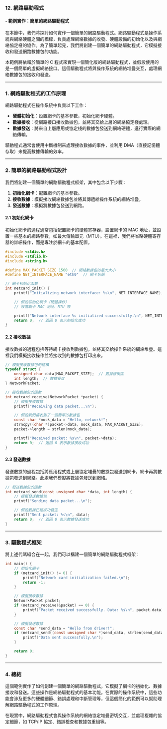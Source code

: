 ### 12. **網路驅動程式**
#### - 範例實作：簡單的網路驅動程式

在本節中，我們將探討如何實作一個簡單的網路驅動程式。網路驅動程式是操作系統與網絡硬體之間的橋樑，負責處理網絡數據的收發、硬體設備的初始化以及與網絡協定棧的協作。為了簡單起見，我們將創建一個簡單的網路驅動程式，它模擬接收和發送網路數據包的功能。

本範例將依賴於簡單的 C 程式來實現一個簡化版的網路驅動程式，並假設使用的是一個簡單的虛擬網絡接口。這個驅動程式將與操作系統的網絡堆疊交互，處理網絡數據包的接收和發送。

---

### 1. **網路驅動程式的工作原理**

網路驅動程式在操作系統中負責以下工作：
- **硬體初始化**：設置網卡的基本參數，初始化網卡硬體。
- **數據接收**：從網路接口接收數據包，並將其交給上層的網絡協定棧處理。
- **數據發送**：將來自上層應用或協定棧的數據包發送到網絡硬體，進行實際的網絡傳輸。

驅動程式通常會使用中斷機制來處理接收數據的事件，並利用 DMA（直接記憶體存取）來提高數據傳輸的效率。

---

### 2. **簡單的網路驅動程式設計**

我們將創建一個簡單的網路驅動程式框架，其中包含以下步驟：

1. **初始化網卡**：配置網卡的基本參數。
2. **接收數據**：模擬接收網絡數據包並將其傳遞給操作系統的網絡堆疊。
3. **發送數據**：模擬將數據包發送到網路。

#### 2.1 **初始化網卡**

初始化網卡的過程通常包括配置網卡的硬體寄存器，設置網卡的 MAC 地址，並設置一些基本的網路參數，如最大傳輸單元（MTU）。在這裡，我們將省略硬體寄存器的詳細操作，而是專注於網卡的基本配置。

```c
#include <stdio.h>
#include <stdlib.h>
#include <string.h>

#define MAX_PACKET_SIZE 1500  // 網絡數據包的最大大小
#define NET_INTERFACE_NAME "eth0"  // 網卡名稱

// 網卡初始化函數
int netcard_init() {
    printf("Initializing network interface: %s\n", NET_INTERFACE_NAME);

    // 假設初始化網卡（硬體操作）
    // 設置網卡 MAC 地址、MTU 等

    printf("Network interface %s initialized successfully.\n", NET_INTERFACE_NAME);
    return 0;  // 返回 0 表示初始化成功
}
```

#### 2.2 **接收數據**

接收數據的過程包括等待網卡接收到數據包，並將其交給操作系統的網絡堆疊。這裡我們模擬接收操作並將接收到的數據包打印出來。

```c
// 模擬接收數據包的結構
typedef struct {
    unsigned char data[MAX_PACKET_SIZE];  // 數據緩衝區
    int length;  // 數據長度
} NetworkPacket;

// 接收數據包的函數
int netcard_receive(NetworkPacket *packet) {
    // 模擬接收數據
    printf("Receiving data packet...\n");

    // 假設我們接收到了一個簡單的數據包
    const char *mock_data = "Hello, network!";
    strncpy((char *)packet->data, mock_data, MAX_PACKET_SIZE);
    packet->length = strlen(mock_data);

    printf("Received packet: %s\n", packet->data);
    return 0;  // 返回 0 表示數據接收成功
}
```

#### 2.3 **發送數據**

發送數據的過程包括將應用程式或上層協定堆疊的數據包發送到網卡，網卡再將數據包發送到網絡。此處我們模擬將數據包發送到網絡。

```c
// 發送數據包的函數
int netcard_send(const unsigned char *data, int length) {
    // 模擬發送數據包
    printf("Sending data packet...\n");

    // 假設數據已經成功發送
    printf("Sent packet: %s\n", data);
    return 0;  // 返回 0 表示數據發送成功
}
```

---

### 3. **驅動程式框架**

將上述代碼組合在一起，我們可以構建一個簡單的網路驅動程式框架：

```c
int main() {
    // 初始化網卡
    if (netcard_init() != 0) {
        printf("Network card initialization failed.\n");
        return -1;
    }

    // 模擬接收數據
    NetworkPacket packet;
    if (netcard_receive(&packet) == 0) {
        printf("Packet received successfully. Data: %s\n", packet.data);
    }

    // 模擬發送數據
    const char *send_data = "Hello from driver!";
    if (netcard_send((const unsigned char *)send_data, strlen(send_data)) == 0) {
        printf("Data sent successfully.\n");
    }

    return 0;
}
```

---

### 4. **總結**

這個範例實作了如何創建一個簡單的網路驅動程式，它模擬了網卡的初始化、數據接收和發送。這些操作是網絡驅動程式的基本功能。在實際的操作系統中，這些功能會涉及更多的硬體細節、錯誤處理和中斷管理等，但這個簡化的範例可以幫助理解網路驅動程式的工作原理。

在現實中，網路驅動程式會與操作系統的網絡協定堆疊密切交互，並處理複雜的協定細節，如 TCP/IP 協定、錯誤檢查和數據包重組等。